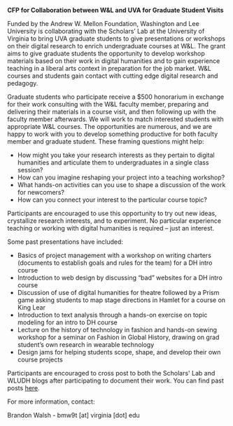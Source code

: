 **CFP for Collaboration between W&L and UVA for Graduate Student Visits**

Funded by the Andrew W. Mellon Foundation, Washington and Lee University is collaborating with the Scholars’ Lab at the University of Virginia to bring UVA graduate students to give presentations or workshops on their digital research to enrich undergraduate courses at W&L. The grant aims to give graduate students the opportunity to develop workshop materials based on their work in digital humanities and to gain experience teaching in a liberal arts context in preparation for the job market. W&L courses and students gain contact with cutting edge digital research and pedagogy.

Graduate students who participate receive a $500 honorarium in exchange for their work consulting with the W&L faculty member, preparing and delivering their materials in a course visit, and then following up with the faculty member afterwards. We will work to match interested students with appropriate W&L courses. The opportunities are numerous, and we are happy to work with you to develop something productive for both faculty member and graduate student. These framing questions might help:

* How might you take your research interests as they pertain to digital humanities and articulate them to undergraduates in a single class session?
* How can you imagine reshaping your project into a teaching workshop?
* What hands-on activities can you use to shape a discussion of the work for newcomers?
* How can you connect your interest to the particular course topic?

Participants are encouraged to use this opportunity to try out new ideas, crystallize research interests, and to experiment. No particular experience teaching or working with digital humanities is required – just an interest.

Some past presentations have included:

* Basics of project management with a workshop on writing charters (documents to establish goals and rules for the team) for a DH intro course
* Introduction to web design by discussing “bad” websites for a DH intro course
* Discussion of use of digital humanities for theatre followed by a Prism game asking students to map stage directions in Hamlet for a course on King Lear
* Introduction to text analysis through a hands-on exercise on topic modeling for an intro to DH course
* Lecture on the history of technology in fashion and hands-on sewing workshop for a seminar on Fashion in Global History, drawing on grad student’s own research in wearable technology
* Design jams for helping students scope, shape, and develop their own course projects

Participants are encouraged to cross post to both the Scholars' Lab and WLUDH blogs after participating to document their work. You can find past posts [here](http://digitalhumanities.wlu.edu/blog/category/uva-collaboration/).

For more information, contact:

Brandon Walsh - bmw9t [at] virginia [dot] edu
